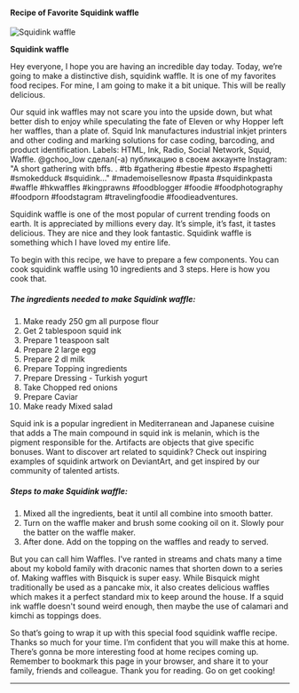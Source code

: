             

#### Recipe of Favorite Squidink waffle

![Squidink waffle](https://img-global.cpcdn.com/recipes/88ef8364f6a323cf/751x532cq70/squidink-waffle-recipe-main-photo.jpg)

**Squidink waffle**

Hey everyone, I hope you are having an incredible day today. Today, we’re going to make a distinctive dish, squidink waffle. It is one of my favorites food recipes. For mine, I am going to make it a bit unique. This will be really delicious.

Our squid ink waffles may not scare you into the upside down, but what better dish to enjoy while speculating the fate of Eleven or why Hopper left her waffles, than a plate of. Squid Ink manufactures industrial inkjet printers and other coding and marking solutions for case coding, barcoding, and product identification. Labels: HTML, Ink, Radio, Social Network, Squid, Waffle. @gchoo\_low сделал(-а) публикацию в своем аккаунте Instagram: "A short gathering with bffs. . #tb #gathering #bestie #pesto #spaghetti #smokedduck #squidink…" #mademoisellesnow #pasta #squidinkpasta #waffle #hkwaffles #kingprawns #foodblogger #foodie #foodphotography #foodporn #foodstagram #travelingfoodie #foodieadventures.

Squidink waffle is one of the most popular of current trending foods on earth. It is appreciated by millions every day. It’s simple, it’s fast, it tastes delicious. They are nice and they look fantastic. Squidink waffle is something which I have loved my entire life.

To begin with this recipe, we have to prepare a few components. You can cook squidink waffle using 10 ingredients and 3 steps. Here is how you cook that.

##### The ingredients needed to make Squidink waffle:

1.  Make ready 250 gm all purpose flour
2.  Get 2 tablespoon squid ink
3.  Prepare 1 teaspoon salt
4.  Prepare 2 large egg
5.  Prepare 2 dl milk
6.  Prepare Topping ingredients
7.  Prepare Dressing - Turkish yogurt
8.  Take Chopped red onions
9.  Prepare Caviar
10.  Make ready Mixed salad

Squid ink is a popular ingredient in Mediterranean and Japanese cuisine that adds a The main compound in squid ink is melanin, which is the pigment responsible for the. Artifacts are objects that give specific bonuses. Want to discover art related to squidink? Check out inspiring examples of squidink artwork on DeviantArt, and get inspired by our community of talented artists.

##### Steps to make Squidink waffle:

1.  Mixed all the ingredients, beat it until all combine into smooth batter.
2.  Turn on the waffle maker and brush some cooking oil on it. Slowly pour the batter on the waffle maker.
3.  After done. Add on the topping on the waffles and ready to served.

But you can call him Waffles. I've ranted in streams and chats many a time about my kobold family with draconic names that shorten down to a series of. Making waffles with Bisquick is super easy. While Bisquick might traditionally be used as a pancake mix, it also creates delicious waffles which makes it a perfect standard mix to keep around the house. If a squid ink waffle doesn't sound weird enough, then maybe the use of calamari and kimchi as toppings does.

So that’s going to wrap it up with this special food squidink waffle recipe. Thanks so much for your time. I’m confident that you will make this at home. There’s gonna be more interesting food at home recipes coming up. Remember to bookmark this page in your browser, and share it to your family, friends and colleague. Thank you for reading. Go on get cooking!

* * *